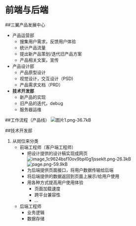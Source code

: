 ﻿# 前端与后端

##三翼产品发展中心
- 产品运营部
    - 搜集用户需求，反馈用户体验
    - 统计产品流量
    - 提出新产品策划/迭代旧产品方案
    - 产品相关文案，宣传
- 产品设计部
    - 产品原型设计
    - 视觉设计，交互设计（PSD)
    - 产品需求文档（PRD）
- **技术开发部**
    - 新产品的实现
    - 旧产品的迭代，debug
    - 服务器运维

##工作流程（产品线）
![图片1.png-36.7kB][1]

##技术开发部
1. 从岗位来分类
    - 前端工程师（客户端工程师）
        - 把设计提供的设计稿实现成网页
            ![image_1c9624bsf10ov9bpl0g1jsseklt.png-26.3kB][2]
            ![page.png-59.9kB][3]
        - 为后端提供页面接口，将用户数据传输给后端
        - 将后端提供的数据返回到页面上展示/给用户使用
        - 用各种方式提高用户使用体验
            - 页面加载速度
            - 跨平台兼容性
            - ...
    - 后端工程师
        - 业务逻辑
        - 数据存储


  [1]: http://static.zybuluo.com/reader-cyc/rn3o61km22nytmns1rb9wicd/%E5%9B%BE%E7%89%871.png
  [2]: http://static.zybuluo.com/reader-cyc/89zmtu2h064vpyw837f8f2ps/image_1c9624bsf10ov9bpl0g1jsseklt.png
  [3]: http://static.zybuluo.com/reader-cyc/i6du7g45uim5zl5k1bhfpnp1/page.png